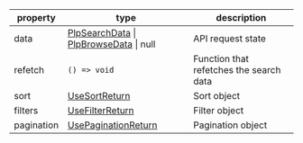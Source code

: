 | property   | type                                                                                                                          | description                             |
| ---------- | ----------------------------------------------------------------------------------------------------------------------------- | --------------------------------------- |
| data | [PlpSearchData](./?path=/docs/hooks-usesearchresults--props) \| [PlpBrowseData](./?path=/docs/hooks-usebrowseresults--props) \| null | API request state                       |
| refetch    | `() => void`                                                                                                                  | Function that refetches the search data |
| sort       | [UseSortReturn](./?path=/docs/components-sort--code-examples#arguments-passed-to-children-via-render-props)                   | Sort object                             |
| filters    | [UseFilterReturn](./?path=/docs/components-filters--code-examples#arguments-passed-to-children-via-render-props)              | Filter object                           |
| pagination | [UsePaginationReturn](./?path=/docs/components-pagination--code-examples#arguments-passed-to-children-via-render-props)       | Pagination object                       |
